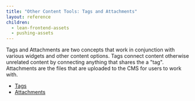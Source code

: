 ```yaml
---
title: "Other Content Tools: Tags and Attachments"
layout: reference
children:
  - lean-frontend-assets
  - pushing-assets
---
```


Tags and Attachments are two concepts that work in conjunction with various widgets and other content options. Tags connect content otherwise unrelated content by connecting anything that shares the a "tag". Attachments are the files that are uploaded to the CMS for users to work with.

* [Tags](tags.md)
* [Attachments](attachments.md)